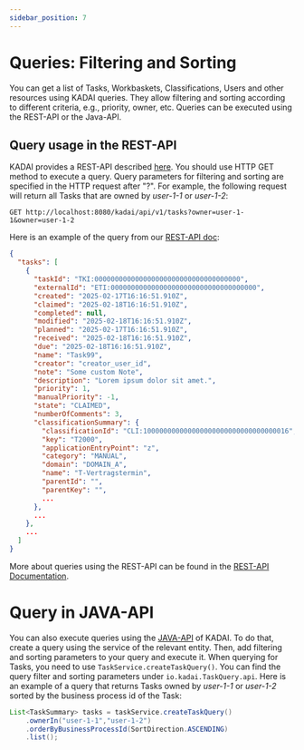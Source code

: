 ```yaml
---
sidebar_position: 7
---
```


# Queries: Filtering and Sorting

You can get a list of Tasks, Workbaskets, Classifications,
Users and other resources using KADAI queries.
They allow filtering and sorting according to different criteria, e.g., priority,
owner, etc. Queries can be executed using the REST-API or the Java-API. 

## Query usage in the REST-API
KADAI provides a REST-API described [here](../core-concepts/restApi).
You should use HTTP GET method to execute a query.
Query parameters for filtering and sorting are specified in the HTTP request after "?".
For example, the following request will return all Tasks that are owned by *user-1-1* or *user-1-2*:
```
GET http://localhost:8080/kadai/api/v1/tasks?owner=user-1-1&owner=user-1-2
```

Here is an example of the query from our [REST-API doc](../core-concepts/restApi):
```json
{
  "tasks": [
    {
      "taskId": "TKI:000000000000000000000000000000000000",
      "externalId": "ETI:000000000000000000000000000000000000",
      "created": "2025-02-17T16:16:51.910Z",
      "claimed": "2025-02-18T16:16:51.910Z",
      "completed": null,
      "modified": "2025-02-18T16:16:51.910Z",
      "planned": "2025-02-17T16:16:51.910Z",
      "received": "2025-02-18T16:16:51.910Z",
      "due": "2025-02-18T16:16:51.910Z",
      "name": "Task99",
      "creator": "creator_user_id",
      "note": "Some custom Note",
      "description": "Lorem ipsum dolor sit amet.",
      "priority": 1,
      "manualPriority": -1,
      "state": "CLAIMED",
      "numberOfComments": 3,
      "classificationSummary": {
        "classificationId": "CLI:100000000000000000000000000000000016",
        "key": "T2000",
        "applicationEntryPoint": "z",
        "category": "MANUAL",
        "domain": "DOMAIN_A",
        "name": "T-Vertragstermin",
        "parentId": "",
        "parentKey": "",
        ...
      },
      ...
    },
    ...
  ]
}
```

More about queries using the REST-API can be found in the [REST-API Documentation](https://kadai-io.azurewebsites.net/kadai/swagger-ui/index.html).

# Query in JAVA-API
You can also execute queries using the [JAVA-API](../core-concepts/javaApiUsage.md) of KADAI. To do that, create a query using the service of the relevant entity. Then, add filtering and sorting parameters to your query and execute it. When querying for Tasks, you need to use ``TaskService.createTaskQuery()``. You can find the query filter and sorting parameters under ``io.kadai.TaskQuery.api``.
Here is an example of a query that returns Tasks owned by *user-1-1* or *user-1-2* sorted by the business process id of the Task:
```java
List<TaskSummary> tasks = taskService.createTaskQuery()
    .ownerIn("user-1-1","user-1-2")
    .orderByBusinessProcessId(SortDirection.ASCENDING)
    .list();
```
